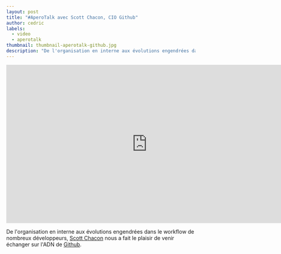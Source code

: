 ```yaml
---
layout: post
title: "#AperoTalk avec Scott Chacon, CIO Github"
author: cedric
labels:
  - video
  - aperotalk
thumbnail: thumbnail-aperotalk-github.jpg
description: "De l'organisation en interne aux évolutions engendrées dans le workflow de nombreux développeurs, Scott Chacon nous a fait le plaisir de venir échanger sur l'ADN de Github."
---
```


<div class="video-wrapper"><iframe width="750" height="422" src="https://www.youtube.com/embed/TOV6BQO4M6g?showinfo=0" frameborder="0" allowfullscreen></iframe></div>

De l'organisation en interne aux évolutions engendrées dans le workflow de nombreux développeurs, [Scott Chacon](https://twitter.com/chacon) nous a fait le plaisir de venir échanger sur l'ADN de [Github](https://github.com/).